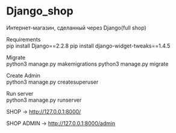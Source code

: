 # Django_shop

Интернет-магазин, сделанный через Django(full shop)

Requirements<br>
pip install Django==2.2.8
pip install django-widget-tweaks==1.4.5

Migrate<br>
python3 manage.py makemigrations
python3 manage.py migrate

Create Admin<br>
python3 manage.py createsuperuser

Run server<br>
python3 manage.py runserver

SHOP -> http://127.0.0.1:8000/

SHOP ADMIN -> http://127.0.0.1:8000/admin

